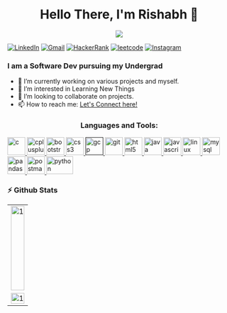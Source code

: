 <h1 align="center">Hello There, I'm Rishabh 👋</h1>
<p align="center"> <img src="https://komarev.com/ghpvc/?username=Rishabh8210&color=green" /> </p>

[![LinkedIn](https://img.shields.io/badge/LinkedIn-412?style=for-the-badge&logo=linkedin&logoColor=white)](https://www.linkedin.com/in/rishabh-pandey-834964222/)
[![Gmail](https://img.shields.io/badge/Gmail-322?style=for-the-badge&logo=gmail&logoColor=white)](mailto:rishabhpandey8092@gmail.com)
[![HackerRank](https://img.shields.io/badge/HackerRank-1DA?style=for-the-badge&logo=hackerrank&logoColor=white)](https://www.hackerrank.com/profile/rishabhpandey801)
[![leetcode](https://img.shields.io/badge/leetcode-1DA1F2?style=for-the-badge&logo=leetcode&logoColor=white)](https://leetcode.com/Rishabh_Pandey/)
[![Instagram](https://img.shields.io/badge/Instagram-E1306C?style=for-the-badge&logo=instagram&logoColor=white)](https://instagram.com/ig_righ_abh_)




### I am a Software Dev pursuing my Undergrad 

- 🔭 I’m currently working on various projects and myself.
- 👀 I’m interested in Learning New Things
- 👯 I’m looking to collaborate on projects.
- 📫 How to reach me: [Let's Connect here!](https://www.linkedin.com/in/rishabh-pandey-834964222/)


<h3 align="center">Languages and Tools:</h3>
<p align="left"><a href="https://www.cprogramming.com/" target="_blank" rel="noreferrer"> <img src="https://upload.wikimedia.org/wikipedia/commons/1/19/C_Logo.png" alt="c" width="40" height="40"/> </a> <a href="https://www.w3schools.com/cpp/" target="_blank" rel="noreferrer"> <img src="https://upload.wikimedia.org/wikipedia/commons/thumb/1/18/ISO_C%2B%2B_Logo.svg/306px-ISO_C%2B%2B_Logo.svg.png" alt="cplusplus" width="40" height="40"/> </a><a href="https://getbootstrap.com" target="_blank" rel="noreferrer"> <img src="https://upload.wikimedia.org/wikipedia/commons/thumb/b/b2/Bootstrap_logo.svg/2560px-Bootstrap_logo.svg.png" alt="bootstrap" width="40" height="40"/> </a> <a href="https://www.w3schools.com/css/" target="_blank" rel="noreferrer"> <img src="https://upload.wikimedia.org/wikipedia/commons/thumb/d/d5/CSS3_logo_and_wordmark.svg/1452px-CSS3_logo_and_wordmark.svg.png" alt="css3" width="40" height="40"/> </a> <a href="" target="_blank" rel="noreferrer"> <img src="https://www.vectorlogo.zone/logos/visualstudio_code/visualstudio_code-icon.svg" alt="gcp" width="40" height="40"/> </a> <a href="https://git-scm.com/" target="_blank" rel="noreferrer"> <img src="https://www.vectorlogo.zone/logos/git-scm/git-scm-icon.svg" alt="git" width="40" height="40"/> </a> <a href="https://www.w3.org/html/" target="_blank" rel="noreferrer"> <img src="https://www.vectorlogo.zone/logos/w3_html5/w3_html5-icon.svg" alt="html5" width="40" height="40"/> </a> <a href="https://www.java.com" target="_blank" rel="noreferrer"> <img src="https://www.vectorlogo.zone/logos/java/java-icon.svg" alt="java" width="40" height="40"/> </a> <a href="https://developer.mozilla.org/en-US/docs/Web/JavaScript" target="_blank" rel="noreferrer"> <img src="https://www.vectorlogo.zone/logos/javascript/javascript-icon.svg" alt="javascript" width="40" height="40"/> </a> <a href="https://www.linux.org/" target="_blank" rel="noreferrer"> <img src="https://www.vectorlogo.zone/logos/linux/linux-icon.svg" alt="linux" width="40" height="40"/> </a>   <a href="https://www.mysql.com/" target="_blank" rel="noreferrer"> <img src="https://www.vectorlogo.zone/logos/mysql/mysql-ar21.svg" alt="mysql" width="40" height="40"/> </a><a href="https://pandas.pydata.org/" target="_blank" rel="noreferrer"> <img src="https://www.vectorlogo.zone/logos/usepanda/usepanda-icon.svg" alt="pandas" width="40" height="40"/> </a> <a href="https://postman.com" target="_blank" rel="noreferrer"> <img src="https://www.vectorlogo.zone/logos/getpostman/getpostman-icon.svg" alt="postman" width="40" height="40"/> </a> <a href="https://www.python.org" target="_blank" rel="noreferrer"> <img src="https://www.vectorlogo.zone/logos/python/python-ar21.svg" alt="python" width="60" height="40"/> </a> </p>


### ⚡ Github Stats
<table>
  <tr>
    <td><img src="https://github-readme-stats.vercel.app/api/top-langs/?username=Rishabh8210&theme=radical&layout=compact&hide=Jupyter%20Notebook&langs_count=8"  display=block height=190 width=100% align="center" alt="1"></td>
   </tr>

  <tr>
    <td><img src="https://github-profile-summary-cards.vercel.app/api/cards/profile-details?username=Rishabh8210&theme=solarized_dark"  display=block width=100% height=auto alt="1"></td>
   </tr>      
</table>


